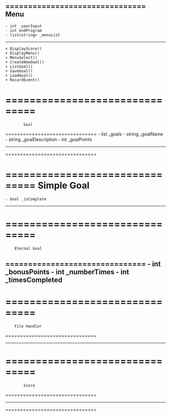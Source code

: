 ===============================
            Menu
-------------------------------
    - int _userInput
    - int endProgram
    - list<string> _menuList



-------------------------------
    + DisplayScore()
    + DisplayMenu()
    + MenuSelect()
    + CreateNewGoal()
    + ListGoal()
    + SaveGoal()
    + LoadGoal()
    + RecordEvent()

===============================
===============================
            Goal
===============================
    - list<string> _goals
    - string _goalName
    - string _goalDescription
    - int _goalPoints

-------------------------------




===============================

===============================
        Simple Goal
===============================
    - bool _isComplete
-------------------------------




===============================
===============================
        Eternal Goal
===============================
    - int _bonusPoints
    - int _numberTimes
    - int _timesCompleted
-------------------------------




===============================
===============================
        File Handler
===============================



-------------------------------
    



===============================
===============================
            Score
===============================



-------------------------------




===============================